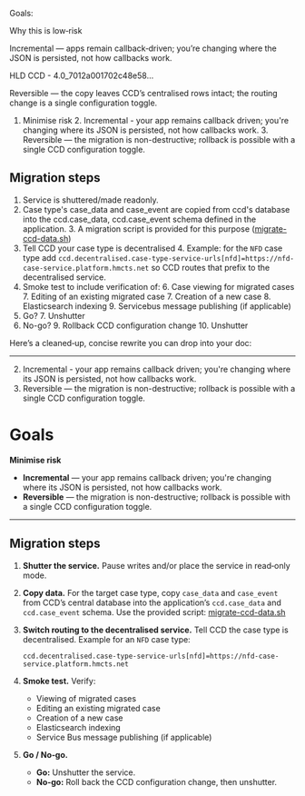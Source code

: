 Goals:

Why this is low‑risk

Incremental — apps remain callback‑driven; you’re changing where the JSON is persisted, not how callbacks work.

HLD CCD - 4.0_7012a001702c48e58…

Reversible — the copy leaves CCD’s centralised rows intact; the routing change is a single configuration toggle.

1. Minimise risk
   2. Incremental - your app remains callback driven; you're changing where its JSON is persisted, not how callbacks work. 
   3. Reversible — the migration is non-destructive; rollback is possible with a single CCD configuration toggle.

## Migration steps

1. Service is shuttered/made readonly.
2. Case type's case_data and case_event are copied from ccd's database into the ccd.case_data, ccd.case_event schema defined in the application.
   3. A migration script is provided for this purpose ([migrate-ccd-data.sh](../scripts/migrate-ccd-data.sh))
3. Tell CCD your case type is decentralised
   4. Example: for the `NFD` case type add `ccd.decentralised.case-type-service-urls[nfd]=https://nfd-case-service.platform.hmcts.net` so CCD routes that prefix to the decentralised service.
5. Smoke test to include verification of:
   6. Case viewing for migrated cases
   7. Editing of an existing migrated case
   7. Creation of a new case
   8. Elasticsearch indexing
   9. Servicebus message publishing (if applicable)
6. Go?
   7. Unshutter
8. No-go?
   9. Rollback CCD configuration change
   10. Unshutter

Here’s a cleaned‑up, concise rewrite you can drop into your doc:

---

2. Incremental - your app remains callback driven; you're changing where its JSON is persisted, not how callbacks work.
3. Reversible — the migration is non-destructive; rollback is possible with a single CCD configuration toggle.


# Goals

**Minimise risk**

* **Incremental** — your app remains callback driven; you're changing where its JSON is persisted, not how callbacks work.
* **Reversible** — the migration is non-destructive; rollback is possible with a single CCD configuration toggle.

---

## Migration steps

1. **Shutter the service.** Pause writes and/or place the service in read‑only mode.

2. **Copy data.** For the target case type, copy `case_data` and `case_event` from CCD’s central database into the application’s `ccd.case_data` and `ccd.case_event` schema.
   Use the provided script: [migrate-ccd-data.sh](../scripts/migrate-ccd-data.sh)

3. **Switch routing to the decentralised service.** Tell CCD the case type is decentralised. Example for an `NFD` case type:

   ```
   ccd.decentralised.case-type-service-urls[nfd]=https://nfd-case-service.platform.hmcts.net
   ```

4. **Smoke test.** Verify:

   * Viewing of migrated cases
   * Editing an existing migrated case
   * Creation of a new case
   * Elasticsearch indexing
   * Service Bus message publishing (if applicable)

5. **Go / No‑go.**

   * **Go:** Unshutter the service.
   * **No‑go:** Roll back the CCD configuration change, then unshutter.
